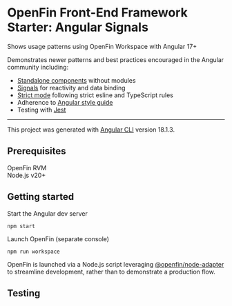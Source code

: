 # OpenFin Front-End Framework Starter: Angular Signals

Shows usage patterns using OpenFin Workspace with Angular 17+

Demonstrates newer patterns and best practices encouraged in the Angular community including:
- [Standalone components](https://v17.angular.io/guide/standalone-components) without modules
- [Signals](https://angular.dev/guide/signals) for reactivity and data binding
- [Strict mode](https://v17.angular.io/guide/strict-mode) following strict esline and TypeScript rules
- Adherence to [Angular style guide](https://angular.dev/style-guide)
- Testing with [Jest](https://blog.angular.dev/moving-angular-cli-to-jest-and-web-test-runner-ef85ef69ceca)

---

This project was generated with [Angular CLI](https://github.com/angular/angular-cli) version 18.1.3.

## Prerequisites

OpenFin RVM  
Node.js v20+

## Getting started

Start the Angular dev server
```
npm start
```

Launch OpenFin (separate console)
```
npm run workspace
```

OpenFin is launched via a Node.js script leveraging [@openfin/node-adapter](https://www.npmjs.com/package/@openfin/node-adapter) to streamline development, rather than to demonstrate a production flow.  

## Testing

